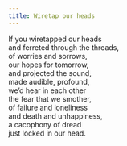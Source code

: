 ```yaml
---
title: Wiretap our heads
---
```


If you wiretapped our heads  
and ferreted through the threads,  
of worries and sorrows,  
our hopes for tomorrow,  
and projected the sound,  
made audible, profound,  
we’d hear in each other  
the fear that we smother,  
of failure and loneliness  
and death and unhappiness,  
a cacophony of dread  
just locked in our head.
